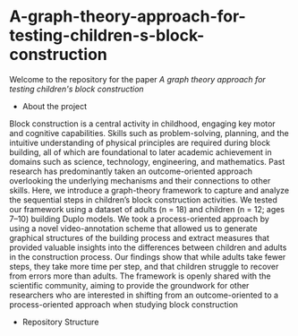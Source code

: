 # A-graph-theory-approach-for-testing-children-s-block-construction

Welcome to the repository for the paper *A graph theory approach for testing children's block construction*

- About the project

Block construction is a central activity in childhood, engaging key motor and cognitive capabilities. Skills such as problem-solving, planning, and the intuitive understanding of physical principles are required during block building, all of which are foundational to later academic achievement in domains such as science, technology, engineering, and mathematics. Past research has predominantly taken an outcome-oriented approach overlooking the underlying mechanisms and their connections to other skills. Here, we introduce a graph-theory framework to capture and analyze the sequential steps in children’s block construction activities. We tested our framework using a dataset of adults (n = 18) and children (n = 12; ages 7–10) building Duplo models. We took a process-oriented approach by using a novel video-annotation scheme that allowed us to generate graphical structures of the building process and extract measures that provided valuable insights into the differences between children and adults in the construction process. Our findings show that while adults take fewer steps, they take more time per step, and that children struggle to recover from errors more than adults. The framework is openly shared with the scientific community, aiming to provide the groundwork for other researchers who are interested in shifting from an outcome-oriented to a process-oriented approach when studying block construction

- Repository Structure
  
